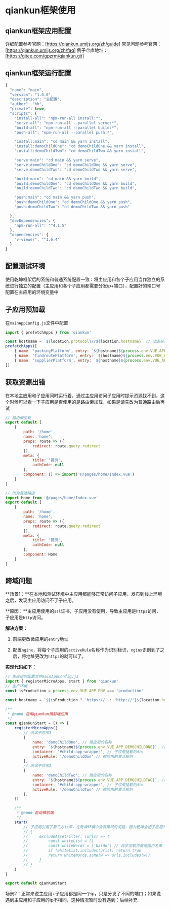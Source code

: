 # qiankun框架使用

## qiankun框架应用配置
详细配置参考官网：[https://qiankun.umijs.org/zh/guide]
常见问题参考官网：[https://qiankun.umijs.org/zh/faq]
例子仓库地址：[https://gitee.com/gpzrm/qiankun.git]

## qiankun框架运行配置
```js
{
  "name": "main",
  "version": "1.0.0",
  "description": "主配置",
  "author": "hh",
  "private": true,
  "scripts": {
    "install-all": "npm-run-all install:*",
    "serve-all": "npm-run-all --parallel serve:*",
    "build-all": "npm-run-all --parallel build:*",
    "push-all": "npm-run-all --parallel push:*",

    "install:main": "cd main && yarn install",
    "install:demoChildOne": "cd demoChildOne && yarn install",
    "install:demoChildTwo": "cd demoChildTwo && yarn install",

    "serve:main": "cd main && yarn serve",
    "serve:demoChildOne": "cd demoChildOne && yarn serve",
    "serve:demoChildTwo": "cd demoChildTwo && yarn serve",

    "build:main": "cd main && yarn build",
    "build:demoChildOne": "cd demoChildOne && yarn build",
    "build:demoChildTwo": "cd demoChildTwo && yarn build",

    "push:main": "cd main && yarn push",
    "push:demoChildOne": "cd demoChildOne && yarn push",
    "push:demoChildTwo": "cd demoChildTwo && yarn push"

  },
  "devDependencies": {
    "npm-run-all": "^4.1.5"
  },
  "dependencies": {
    "v-viewer": "^1.6.4"
  }
}
```

## 配置测试环境
使用乾坤框架后的系统和普通系统配置一致：将主应用和各个子应用当作独立的系统进行独立的配置（主应用和各个子应用都需要分发ip+端口），配置好的端口号配置在主应用的环境变量中

## 子应用预加载
在`mainAppConfig.js`文件中配置
```js
import { prefetchApps } from 'qiankun'

const hostname = `${location.protocol}//${location.hostname}` // 动态获取当前hostname，如果各个应用不在同一个服务器下，不能这么使用
prefetchApps([
    { name: 'packingPlatform', entry: `${hostname}${process.env.VUE_APP_PACK}` },
    { name: 'findroutePlatform', entry: `${hostname}${process.env.VUE_APP_FINDROUTE}` },
    { name: 'supplierPlatform', entry: `${hostname}${process.env.VUE_APP_SUPPLIER}` }
])
```

## 获取资源出错
在本地主应用和子应用同时运行着，通过主应用访问子应用时提示资源找不到，这个时候可以看一下子应用是否使用的是路由懒加载，如果是请先改为普通路由后再试
```js
// 路由懒加载
export default [
    {
        path: '/home',
        name: 'home',
        props: route => ({
            redirect: route.query.redirect
        }),
        meta: {
            title: '首页',
            authCode: null
        },
        component: () => import('@/pages/home/Index.vue')
    }
]

// 改为普通路由
import Home from '@/pages/home/Index.vue'
export default [
    {
        path: '/home',
        name: 'home',
        props: route => ({
            redirect: route.query.redirect
        }),
        meta: {
            title: '首页',
            authCode: null
        },
        component: Home
    }
]
```

## 跨域问题
**场景1：**在本地和测试环境中主应用都能够正常访问子应用，发布到线上环境之后，发现主应用访问不了子应用。

**原因：**主应用使用的`ssl`证书，子应用没有使用，导致主应用是`https`访问，子应用是`http`访问。

**解决方案：** 

1. 前端更改微应用的`entry`地址

2. 配置`nginx`，将每个子应用的`activeRule`名称作为识别标识，`nginx`识别到了之后，将地址更改为`https`的就可以了。

**实现代码如下：**
```js
// 主应用的配置文件mainAppConfig.js
import { registerMicroApps, start } from 'qiankun'
// 生产环境
const isProduction = process.env.VUE_APP_ENV === 'production'

const hostname = `${isProduction ? 'https://' : 'http://'}${location.hostname}` // 动态获取当前hostname，如果各个应用不在同一个服务器下，不能这么使用

/**
 * @name 启用qiankun微前端应用
 */
const qianKunStart = () => {
    registerMicroApps([
        // 测试子应用1
        {
            name: 'demoChildOne', // 微应用的名称
            entry: `${hostname}${process.env.VUE_APP_DEMOCHILDONE}`, // 微应用的 entry 地址
            container: '#child-app-wrapper', // 子应用挂载的div
            activeRule: '/demoChildOne' // 微应用的激活规则
        },
        // 测试子应用2
        {
            name: 'demoChildTwo', // 微应用的名称
            entry: `${hostname}${process.env.VUE_APP_DEMOCHILDTWO}`, // 微应用的 entry 地址
            container: '#child-app-wrapper', // 子应用挂载的div
            activeRule: '/demoChildTwo' // 微应用的激活规则
        },
    ])

    /**
     * @name 启动微前端
     */
    start(
        // 子应用引用了第三方js库，在乾坤环境中会有跨域的问题，因为乾坤会把子应用的静态资源放到沙箱中，这样第三方js经过编译就会出现问题。解决方式是在基座中start方法中设置excludeAssetFilter,使qiankun不处理这部分js
        // {
        //     excludeAssetFilter: (urls) => {
        //         const whiteList = []
        //         const whiteWords = ['baidu'] // 异步加载百度地图白名单
        //         if (whiteList.includes(urls)) return true
        //         return whiteWords.some(w => urls.includes(w))
        //     }
        // }
    )
}

export default qianKunStart
```
场景2：正常来说主应用+子应用都是同一个ip，只是分发了不同的端口；如果说遇到主应用和子应用的ip不相同，这种情况暂时没有遇到：后续补充